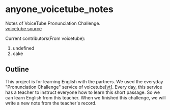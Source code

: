 # anyone_voicetube_notes

Notes of VoiceTube Pronunciation Challenge.<br>
[voicetube source](https://tw.voicetube.com/everyday)

Current contributors(From voicetube):
1. undefined
2. cake

## Outline
This project is for learning English with the partners.
We used the everyday "Pronunciation Challenge" service of voicetube[[vt](https://tw.voicetube.com/everyday)]. Every day, this service has a teacher to instruct everyone how to learn this short passage. So we can learn English from this teacher. When we finished this challenge, we will write a new note from the teacher's record.


